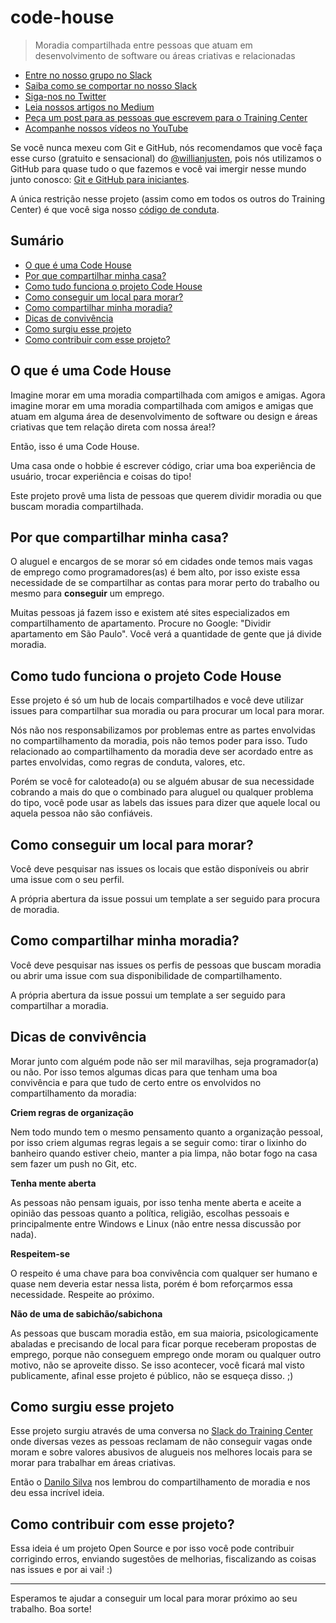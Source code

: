 # code-house

> Moradia compartilhada entre pessoas que atuam em desenvolvimento de software ou áreas criativas e relacionadas

<ul>
  <li><a href="https://ctgroups.herokuapp.com/" target="_blank" title="Entre no nosso grupo no Slack">Entre no nosso grupo no Slack</a></li>
  <li><a href="https://medium.com/trainingcenter/como-se-comportar-no-slack-do-training-center-a3715fb7c00f" target="_blank" title="Saiba como se comportar no nosso Slack">Saiba como se comportar no nosso Slack</a></li>
  <li><a href="https://twitter.com/trainingcentr" target="_blank" title="Siga-nos no Twitter">Siga-nos no Twitter</a></li>
  <li><a href="https://medium.com/trainingcenter" target="_blank" title="Leia nossos artigos no Medium">Leia nossos artigos no Medium</a></li>
  <li><a href="https://bitly.com/quero-post-no-training-center" target="_blank" title="Peça um post para as pessoas que escrevem para o Training Center">Peça um post para as pessoas que escrevem para o Training Center</a></li>
  <li><a href="https://www.youtube.com/c/TrainingCenterChannel" target="_blank" title="Acompanhe nossos vídeos no YouTube">Acompanhe nossos vídeos no YouTube</a></li>
</ul>

Se você nunca mexeu com Git e GitHub, nós recomendamos que você faça esse curso (gratuito e sensacional) do [@willianjusten](https://github.com/willianjusten), pois nós utilizamos o GitHub para quase tudo o que fazemos e você vai imergir nesse mundo junto conosco: [Git e GitHub para iniciantes](https://www.udemy.com/git-e-github-para-iniciantes/).

A única restrição nesse projeto (assim como em todos os outros do Training Center) é que você siga nosso [código de conduta](https://github.com/training-center/sobre/blob/master/CONDUCT.md).

## Sumário

- [O que é uma Code House](#o-que-é-uma-code-house)
- [Por que compartilhar minha casa?](#por-que-compartilhar-minha-casa)
- [Como tudo funciona o projeto Code House](#como-tudo-funciona-o-projeto-code-house)
- [Como conseguir um local para morar?](#como-conseguir-um-local-para-morar)
- [Como compartilhar minha moradia?](#como-compartilhar-minha-moradia)
- [Dicas de convivência](#dicas-de-convivência)
- [Como surgiu esse projeto](#como-surgiu-esse-projeto)
- [Como contribuir com esse projeto?](#como-contribuir-com-esse-projeto)

## O que é uma Code House

Imagine morar em uma moradia compartilhada com amigos e amigas. Agora imagine morar em uma moradia compartilhada com amigos e amigas que atuam em alguma área de desenvolvimento de software ou design e áreas criativas que tem relação direta com nossa área!?

Então, isso é uma Code House.

Uma casa onde o hobbie é escrever código, criar uma boa experiência de usuário, trocar experiência e coisas do tipo!

Este projeto provê uma lista de pessoas que querem dividir moradia ou que buscam moradia compartilhada.

## Por que compartilhar minha casa?

O aluguel e encargos de se morar só em cidades onde temos mais vagas de emprego como programadores(as) é bem alto, por isso existe essa necessidade de se compartilhar as contas para morar perto do trabalho ou mesmo para **conseguir** um emprego.

Muitas pessoas já fazem isso e existem até sites especializados em compartilhamento de apartamento. Procure no Google: "Dividir apartamento em São Paulo". Você verá a quantidade de gente que já divide moradia.

## Como tudo funciona o projeto Code House

Esse projeto é só um hub de locais compartilhados e você deve utilizar issues para compartilhar sua moradia ou para procurar um local para morar.

Nós não nos responsabilizamos por problemas entre as partes envolvidas no compartilhamento da moradia, pois não temos poder para isso. Tudo relacionado ao compartilhamento da moradia deve ser acordado entre as partes envolvidas, como regras de conduta, valores, etc.

Porém se você for caloteado(a) ou se alguém abusar de sua necessidade cobrando a mais do que o combinado para aluguel ou qualquer problema do tipo, você pode usar as labels das issues para dizer que aquele local ou aquela pessoa não são confiáveis.

## Como conseguir um local para morar?

Você deve pesquisar nas issues os locais que estão disponíveis ou abrir uma issue com o seu perfil.

A própria abertura da issue possui um template a ser seguido para procura de moradia.

## Como compartilhar minha moradia?

Você deve pesquisar nas issues os perfis de pessoas que buscam moradia ou abrir uma issue com sua disponibilidade de compartilhamento.

A própria abertura da issue possui um template a ser seguido para compartilhar a moradia.

## Dicas de convivência

Morar junto com alguém pode não ser mil maravilhas, seja programador(a) ou não. Por isso temos algumas dicas para que tenham uma boa convivência e para que tudo de certo entre os envolvidos no compartilhamento da moradia:

**Criem regras de organização**

Nem todo mundo tem o mesmo pensamento quanto a organização pessoal, por isso criem algumas regras legais a se seguir como: tirar o lixinho do banheiro quando estiver cheio, manter a pia limpa, não botar fogo na casa sem fazer um push no Git, etc.

**Tenha mente aberta**

As pessoas não pensam iguais, por isso tenha mente aberta e aceite a opinião das pessoas quanto a política, religião, escolhas pessoais e principalmente entre Windows e Linux (não entre nessa discussão por nada).

**Respeitem-se**

O respeito é uma chave para boa convivência com qualquer ser humano e quase nem deveria estar nessa lista, porém é bom reforçarmos essa necessidade. Respeite ao próximo.

**Não de uma de sabichão/sabichona**

As pessoas que buscam moradia estão, em sua maioria, psicologicamente abaladas e precisando de local para ficar porque receberam propostas de emprego, porque não conseguem emprego onde moram ou qualquer outro motivo, não se aproveite disso. Se isso acontecer, você ficará mal visto publicamente, afinal esse projeto é público, não se esqueça disso. ;)

## Como surgiu esse projeto

Esse projeto surgiu através de uma conversa no [Slack do Training Center](https://ctgroups.herokuapp.com/) onde diversas vezes as pessoas reclamam de não conseguir vagas onde moram e sobre valores abusivos de alugueis nos melhores locais para se morar para trabalhar em áreas criativas.

Então o [Danilo Silva](https://twitter.com/danilodev) nos lembrou do compartilhamento de moradia e nos deu essa incrível ideia.

## Como contribuir com esse projeto?

Essa ideia é um projeto Open Source e por isso você pode contribuir corrigindo erros, enviando sugestões de melhorias, fiscalizando as coisas nas issues e por ai vai! :)

----

Esperamos te ajudar a conseguir um local para morar próximo ao seu trabalho. Boa sorte!

